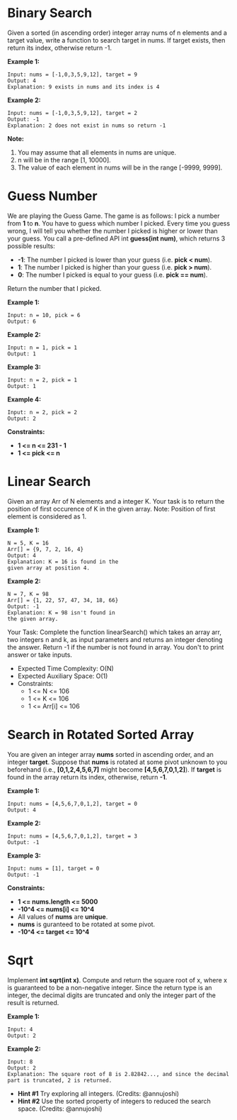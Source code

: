 # Binary Search
Given a sorted (in ascending order) integer array nums of n elements and a target value, write a function to search target in nums. 
If target exists, then return its index, otherwise return -1.

**Example 1:**
```
Input: nums = [-1,0,3,5,9,12], target = 9
Output: 4
Explanation: 9 exists in nums and its index is 4
```
**Example 2:**
```
Input: nums = [-1,0,3,5,9,12], target = 2
Output: -1
Explanation: 2 does not exist in nums so return -1
```
**Note:**
1. You may assume that all elements in nums are unique.
2. n will be in the range [1, 10000].
3. The value of each element in nums will be in the range [-9999, 9999].

# Guess Number
We are playing the Guess Game. The game is as follows:
I pick a number from **1** to **n**. You have to guess which number I picked.
Every time you guess wrong, I will tell you whether the number I picked is higher or lower than your guess.
You call a pre-defined API int **guess(int num)**, which returns 3 possible results:

- **-1**: The number I picked is lower than your guess (i.e. **pick < num**).
- **1**: The number I picked is higher than your guess (i.e. **pick > num**).
- **0**: The number I picked is equal to your guess (i.e. **pick == num**).

Return the number that I picked.

**Example 1:**
```
Input: n = 10, pick = 6
Output: 6
```
**Example 2:**
```
Input: n = 1, pick = 1
Output: 1
```
**Example 3:**
```
Input: n = 2, pick = 1
Output: 1
```
**Example 4:**
```
Input: n = 2, pick = 2
Output: 2
```
**Constraints:**
* **1 <= n <= 231 - 1**
* **1 <= pick <= n**

# Linear Search
Given an array Arr of N elements and a integer K. Your task is to return the position of first occurence of K in the given array.
Note: Position of first element is considered as 1.

**Example 1:**
```
N = 5, K = 16
Arr[] = {9, 7, 2, 16, 4}
Output: 4
Explanation: K = 16 is found in the
given array at position 4.
```
**Example 2:**
```
N = 7, K = 98
Arr[] = {1, 22, 57, 47, 34, 18, 66}
Output: -1
Explanation: K = 98 isn't found in
the given array.
```
Your Task:
Complete the function linearSearch() which takes an array arr, two integers n and k, as input parameters and returns an integer denoting the answer. 
Return -1 if the number is not found in array. You don't to print answer or take inputs.

- Expected Time Complexity: O(N)
- Expected Auxiliary Space: O(1)
- Constraints:
    - 1 <= N <= 106
    - 1 <= K <= 106
    - 1 <= Arr[i] <= 106

# Search in Rotated Sorted Array
You are given an integer array **nums** sorted in ascending order, and an integer **target**.
Suppose that **nums** is rotated at some pivot unknown to you beforehand (i.e., **[0,1,2,4,5,6,7]** might become **[4,5,6,7,0,1,2]**).
If **target** is found in the array return its index, otherwise, return **-1**.

**Example 1:**
```
Input: nums = [4,5,6,7,0,1,2], target = 0
Output: 4
```
**Example 2:**
```
Input: nums = [4,5,6,7,0,1,2], target = 3
Output: -1
```
**Example 3:**
```
Input: nums = [1], target = 0
Output: -1
```
**Constraints:**
* **1 <= nums.length <= 5000**
* **-10^4 <= nums[i] <= 10^4**
* All values of **nums** are **unique**.
* **nums** is guranteed to be rotated at some pivot.
* **-10^4 <= target <= 10^4**

# Sqrt
Implement **int sqrt(int x)**.
Compute and return the square root of x, where x is guaranteed to be a non-negative integer.
Since the return type is an integer, the decimal digits are truncated and only the integer part of the result is returned.

**Example 1:**
```
Input: 4
Output: 2
```
**Example 2:**
```
Input: 8
Output: 2
Explanation: The square root of 8 is 2.82842..., and since the decimal part is truncated, 2 is returned.
```
* **Hint #1**
Try exploring all integers. (Credits: @annujoshi)
* **Hint #2**
Use the sorted property of integers to reduced the search space. (Credits: @annujoshi)